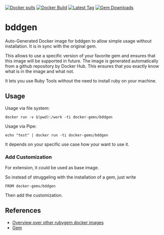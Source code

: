 [![Docker pulls](https://img.shields.io/docker/pulls/rubygem/bddgen.svg)](https://hub.docker.com/r/rubygem/bddgen/)
[![Docker Build](https://img.shields.io/docker/automated/rubygem/bddgen.svg)](https://hub.docker.com/r/rubygem/bddgen/)
[![Latest Tag](https://img.shields.io/github/tag/docker-rubygem/bddgen.svg)](https://hub.docker.com/r/rubygem/bddgen/)
[![Gem Downloads](https://img.shields.io/gem/dt/bddgen.svg)](https://rubygems.org/gems/bddgen/)
# bddgen

Auto-Generated Docker image for bddgen to allow simple usage without installation.
It is in sync with the original gem.

This allows to use a specific version of your favorite gem and ensures that this image will be supported in future.
The image is generated automatically from a github repository by Docker Hub.
This ensures that you exactly know what is in the image and what not.

It lets you use Ruby Tools without the need to install ruby on your machine.

## Usage

Usage via file system:

`docker run -v $(pwd):/work -ti docker-gems/bddgen`

Usage via Pipe:

`echo "test" | docker run -ti docker-gems/bddgen`

It depends on your specific use case how your want to use it.

### Add Customization

For extension, it could be used as base image.

So instead of struggeling with the installation of a gem, just write

`FROM docker-gems/bddgen`

Then add the customization.

## References

 - [Overview over other rubygem docker images](https://github.com/thinkbot/docker-rubygem)
 - [Gem](https://rubygems.org/gems/bddgen/)
